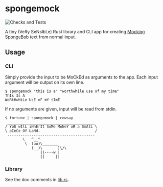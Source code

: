 # spongemock

![Checks and Tests](https://github.com/petert82/spongemock/workflows/Checks%20and%20Tests/badge.svg?event=push)

A tiny (VeRy SeNsIbLe) Rust library and CLI app for creating [Mocking SpongeBob](https://knowyourmeme.com/memes/mocking-spongebob) text from normal input.

## Usage
### CLI

Simply provide the input to be MoCkEd as arguments to the app. Each input argument will be output on its own line.

```
$ spongemock "this is a" "worthwhile use of my time"
ThIs Is A
WoRtHwHiLe UsE oF mY tImE
```

If no arguments are given, input will be read from stdin.

```
$ fortune | spongemock | cowsay
 ________________________________________
/ YoU wIlL iNhErIt SoMe MoNeY oR a SmAlL \
\ pIeCe Of LaNd.                         /
 ----------------------------------------
        \   ^__^
         \  (oo)\_______
            (__)\       )\/\
                ||----w |
                ||     ||
```

### Library

See the doc comments in [lib.rs](src/lib.rs).